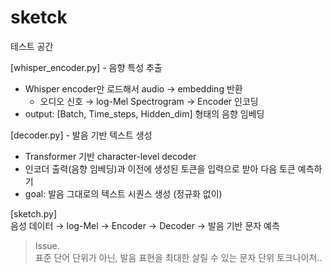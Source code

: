 # sketck
테스트 공간


[whisper_encoder.py] - 음향 특성 추출   
- Whisper encoder만 로드해서 audio -> embedding 반환
    - 오디오 신호 → log-Mel Spectrogram → Encoder 인코딩
- output: [Batch, Time_steps, Hidden_dim] 형태의 음향 임베딩

[decoder.py] - 발음 기반 텍스트 생성   
- Transformer 기반 character-level decoder   
- 인코더 출력(음향 임베딩)과 이전에 생성된 토큰을 입력으로 받아 다음 토큰 예측하기
- goal: 발음 그대로의 텍스트 시퀀스 생성 (정규화 없이)

[sketch.py]   
음성 데이터 → log-Mel → Encoder → Decoder → 발음 기반 문자 예측   
   

> Issue.   
> 표준 단어 단위가 아닌, 발음 표현을 최대한 살릴 수 있는 문자 단위 토크나이저..
